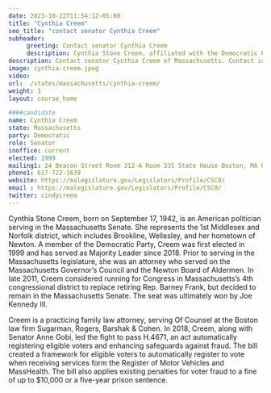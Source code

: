 ```yaml
---
date: 2023-10-22T11:54:12-05:00
title: "Cynthia Creem"
seo_title: "contact senator Cynthia Creem"
subheader:
     greeting: Contact senator Cynthia Creem
     description: Cynthia Stone Creem, affiliated with the Democratic Party, serves as a member of the Massachusetts State Senate, representing the Norfolk and Middlesex District. She officially took office on January 4, 2023, and her current term is set to conclude on January 1, 2025.
description: Contact senator Cynthia Creem of Massachusetts. Contact information for Cynthia Creem includes email address, phone number, and mailing address.
image: cynthia-creem.jpeg
video:
url:  /states/massachusetts/cynthia-creem/
weight: 1
layout: course_home

####candidate
name: Cynthia Creem
state: Massachusetts
party: Democratic
role: Senator
inoffice: current
elected: 1999
mailing1: 24 Beacon Street Room 312-A Room 335 State House Boston, MA 02133
phone1: 617-722-1639
website: https://malegislature.gov/Legislators/Profile/CSC0/
email : https://malegislature.gov/Legislators/Profile/CSC0/
twitter: cindycreem
---
```


Cynthia Stone Creem, born on September 17, 1942, is an American politician serving in the Massachusetts Senate. She represents the 1st Middlesex and Norfolk district, which includes Brookline, Wellesley, and her hometown of Newton. A member of the Democratic Party, Creem was first elected in 1999 and has served as Majority Leader since 2018. Prior to serving in the Massachusetts legislature, she was an attorney who served on the Massachusetts Governor’s Council and the Newton Board of Aldermen. In late 2011, Creem considered running for Congress in Massachusetts’s 4th congressional district to replace retiring Rep. Barney Frank, but decided to remain in the Massachusetts Senate. The seat was ultimately won by Joe Kennedy III.

Creem is a practicing family law attorney, serving Of Counsel at the Boston law firm Sugarman, Rogers, Barshak & Cohen. In 2018, Creem, along with Senator Anne Gobi, led the fight to pass H.4671, an act automatically registering eligible voters and enhancing safeguards against fraud. The bill created a framework for eligible voters to automatically register to vote when receiving services form the Register of Motor Vehicles and MassHealth. The bill also applies existing penalties for voter fraud to a fine of up to $10,000 or a five-year prison sentence.
